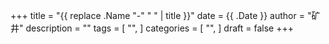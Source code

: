 +++
title = "{{ replace .Name "-" " " | title }}"
date = {{ .Date }}
author = "矿井"
description = ""
tags = [
    "",
]
categories = [
    "",
]
draft = false
+++


